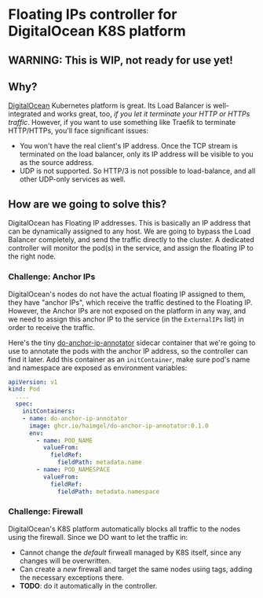 # Floating IPs controller for DigitalOcean K8S platform

## WARNING: This is WIP, not ready for use yet!

## Why?

[DigitalOcean](https://www.digitalocean.com/products/kubernetes/) Kubernetes platform is great. Its Load Balancer
is well-integrated and works great, too, _if you let it terminate your HTTP or HTTPs traffic_. However, if you want
to use something like Traefik to terminate HTTP/HTTPs, you'll face significant issues:

* You won't have the real client's IP address. Once the TCP stream is terminated on the load balancer, only its IP
  address will be visible to you as the source address.
* UDP is not supported. So HTTP/3 is not possible to load-balance, and all other UDP-only services as well.

## How are we going to solve this?

DigitalOcean has Floating IP addresses. This is basically an IP address that can be dynamically assigned to any host.
We are going to bypass the Load Balancer completely, and send the traffic directly to the cluster. A dedicated controller
will monitor the pod(s) in the service, and assign the floating IP to the right node.

### Challenge: Anchor IPs

DigitalOcean's nodes do not have the actual floating IP assigned to them, they have "anchor IPs", which receive the 
traffic destined to the Floating IP. However, the Anchor IPs are not exposed on the platform in any way, and we need to 
assign this anchor IP to the service (in the `ExternalIPs` list) in order to receive the traffic. 

Here's the tiny [do-anchor-ip-annotator](./anchor-ip-annotator) sidecar container that we're going to use to annotate
the pods with the anchor IP address, so the controller can find it later. Add this container as an `initContainer`, 
make sure pod's name and namespace are exposed as environment variables:

```yaml
apiVersion: v1
kind: Pod
  ....
  spec:
    initContainers:
    - name: do-anchor-ip-annotator
      image: ghcr.io/haimgel/do-anchor-ip-annotator:0.1.0
      env:
        - name: POD_NAME
          valueFrom:
            fieldRef:
              fieldPath: metadata.name
        - name: POD_NAMESPACE
          valueFrom:
            fieldRef:
              fieldPath: metadata.namespace
```

### Challenge: Firewall

DigitalOcean's K8S platform automatically blocks all traffic to the nodes using the firewall. Since we DO want to let
the traffic in:
 * Cannot change the _default_ firweall managed by K8S itself, since any changes will be overwritten.
 * Can create a _new_ firewall and target the same nodes using tags, adding the necessary exceptions there.
 * **TODO**: do it automatically in the controller.

